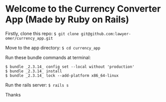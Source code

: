 # Welcome to the Currency Converter App (Made by Ruby on Rails)

Firstly, clone this repo:
``` $ git clone git@github.com:lawyer-omer/currency_app.git ```

Move to the app directory:
``` $ cd currency_app ```

Run these bundle commands at terminal:
```
$ bundle _2.3.14_ config set --local without 'production'
$ bundle _2.3.14_ install
$ bundle _2.3.14_ lock --add-platform x86_64-linux
```

Run the rails server:
``` $ rails s ```

Thanks
